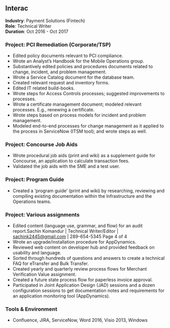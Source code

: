 ## Interac

**Industry**: Payment Solutions (Fintech)  
**Role**: Technical Writer  
**Duration**: Oct 2016 - Oct 2017

### Project: PCI Remediation (Corporate/TSP)

* Edited policy documents relevant to PCI compliance.
* Wrote an Analystʼs Handbook for the Mobile Operations group.
* Substantively edited policies and procedures documents related to change, incident, and problem management.
* Wrote a Service Catalog document for the database team.
* Created relevant request and inventory forms.
* Edited IT related build-books.
* Wrote steps for Access Controls processes; suggested improvements to processes.
* Wrote a certificate management document; modeled relevant processes. E.g., renewing a certificate.
* Wrote steps based on process models for incident and problem management.
* Modeled end-to-end processes for change management as it applied to the process in ServiceNow (ITSM tool);
and wrote steps as well.

### Project: Concourse Job Aids
* Wrote procedural job aids (print and wiki) as a supplement guide for Concourse, an application to calculate
transaction fees.
* Validated the job aids with the SME and a test user.

### Project: Program Guide
* Created a ‘program guideʼ (print and wiki) by researching, reviewing and compiling existing documentation within
the Infrastructure and the Operations teams.

### Project: Various assignments
* Edited content (language use, grammar, and flow) for an audit report.Sachin Komandur | Technical Writer/Editor | sachink2445@gmail.com | 289-654-5345 Page 4 of 4
* Wrote an upgrade/installation procedure for AppDynamics.
* Reviewed web content on developer hub and provided feedback on usability and language.
* Sorted through hundreds of questions and answers to create a technical FAQ for eTransfer and Bulk Transfer.
* Created yearly and quarterly review process flows for Merchant Verification Value assignment.
* Created a future state process flow for paperless invoice approval.
* Participated in Joint Application Design (JAD) sessions and a dozen configuration sessions to get documentation
notes and requirements for an application monitoring tool (AppDynamics).

### Tools & Environment
* Confluence, JIRA, ServiceNow, Word 2016, Visio 2013, Windows
